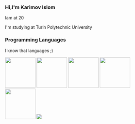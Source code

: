 ### Hi,I'm Karimov Islom
<p> Iam at 20</P>  
<p>I'm studying at Turin Polytechnic University</p>

### Programming Languages
<div padding="10px">
<p>I know that languages ;)</p>
<img padding-right="30px" src="https://www.w3.org/html/logo/downloads/HTML5_1Color_Black.png" width="100px">
<img padding-right="30px" src="https://png.pngitem.com/pimgs/s/398-3982124_html-php-css-logo-png-transparent-png.png" width="100px">
<img padding-right="30px" src="https://img.icons8.com/ios-filled/500/javascript-logo.png" width="100px">
<img padding-right="30px" src="https://images.ctfassets.net/ooa29xqb8tix/RrX9HCiZ8qPoIpJSlHphR/f9778b44e2b768d31fafb4ac70956682/vue-logo.png?w=400&q=50" width="100px">
<img padding-right="50px" src="https://iconape.com/wp-content/png_logo_vector/node-js-2.png" width="100px">
<img padding-right="30px"src="https://encrypted-tbn0.gstatic.com/images?q=tbn:ANd9GcS6-iekPIaWCfLBv3hR6XqPRzr8YPBpyU4KUg&usqp=CAU">
</div>
